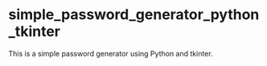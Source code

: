 # simple_password_generator_python_tkinter
This is a simple password generator using Python and tkinter.
